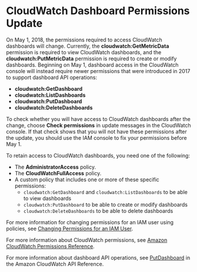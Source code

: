 # CloudWatch Dashboard Permissions Update<a name="dashboard-permissions-update"></a>

On May 1, 2018, the permissions required to access CloudWatch dashboards will change\. Currently, the **cloudwatch:GetMetricData** permission is required to view CloudWatch dashboards, and the **cloudwatch:PutMetricData** permission is required to create or modify dashboards\. Beginning on May 1, dashboard access in the CloudWatch console will instead require newer permissions that were introduced in 2017 to support dashboard API operations:
+ **cloudwatch:GetDashboard**
+ **cloudwatch:ListDashboards**
+ **cloudwatch:PutDashboard**
+ **cloudwatch:DeleteDashboards**

To check whether you will have access to CloudWatch dashboards after the change, choose **Check permissions** in update messages in the CloudWatch console\. If that check shows that you will not have these permissions after the update, you should use the IAM console to fix your permissions before May 1\.

To retain access to CloudWatch dashboards, you need one of the following:
+ The **AdministratorAccess** policy\.
+ The **CloudWatchFullAccess** policy\.
+ A custom policy that includes one or more of these specific permissions:
  + `cloudwatch:GetDashboard` and `cloudwatch:ListDashboards` to be able to view dashboards
  + `cloudwatch:PutDashboard` to be able to create or modify dashboards
  + `cloudwatch:DeleteDashboards` to be able to delete dashboards

For more information for changing permissions for an IAM user using policies, see [Changing Permissions for an IAM User](http://docs.aws.amazon.com/IAM/latest/UserGuide/id_users_change-permissions.html)\.

For more information about CloudWatch permissions, see [Amazon CloudWatch Permissions Reference](permissions-reference-cw.md)\.

For more information about dashboard API operations, see [PutDashboard](http://docs.aws.amazon.com/AmazonCloudWatch/latest/APIReference/API_PutDashboard.html) in the Amazon CloudWatch API Reference\.